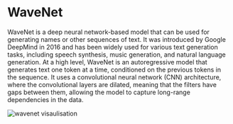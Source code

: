 # WaveNet
WaveNet is a deep neural network-based model that can be used for generating names or other sequences of text. 
It was introduced by Google DeepMind in 2016 and has been widely used for various text generation tasks, including speech synthesis, music generation, and natural language generation.
At a high level, WaveNet is an autoregressive model that generates text one token at a time, conditioned on the previous tokens in the sequence. 
It uses a convolutional neural network (CNN) architecture, where the convolutional layers are dilated, meaning that the filters have gaps between them, 
allowing the model to capture long-range dependencies in the data.

![wavenet visaulisation](https://user-images.githubusercontent.com/102567732/229875335-2757d88a-de23-4f88-a9e7-91d500c1912e.gif)
